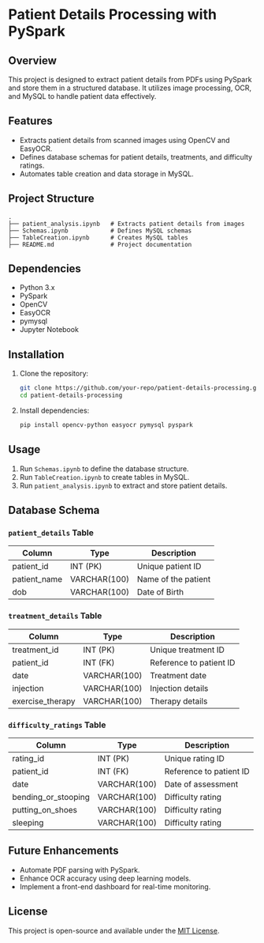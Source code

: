 # Patient Details Processing with PySpark

## Overview
This project is designed to extract patient details from PDFs using PySpark and store them in a structured database. It utilizes image processing, OCR, and MySQL to handle patient data effectively.

## Features
- Extracts patient details from scanned images using OpenCV and EasyOCR.
- Defines database schemas for patient details, treatments, and difficulty ratings.
- Automates table creation and data storage in MySQL.

## Project Structure
```
.
├── patient_analysis.ipynb   # Extracts patient details from images
├── Schemas.ipynb            # Defines MySQL schemas
├── TableCreation.ipynb      # Creates MySQL tables
├── README.md                # Project documentation
```

## Dependencies
- Python 3.x
- PySpark
- OpenCV
- EasyOCR
- pymysql
- Jupyter Notebook

## Installation
1. Clone the repository:
   ```bash
   git clone https://github.com/your-repo/patient-details-processing.git
   cd patient-details-processing
   ```
2. Install dependencies:
   ```bash
   pip install opencv-python easyocr pymysql pyspark
   ```

## Usage
1. Run `Schemas.ipynb` to define the database structure.
2. Run `TableCreation.ipynb` to create tables in MySQL.
3. Run `patient_analysis.ipynb` to extract and store patient details.

## Database Schema
### `patient_details` Table
| Column        | Type         | Description            |
|--------------|-------------|------------------------|
| patient_id   | INT (PK)     | Unique patient ID     |
| patient_name | VARCHAR(100) | Name of the patient  |
| dob          | VARCHAR(100) | Date of Birth        |

### `treatment_details` Table
| Column         | Type         | Description                |
|--------------|-------------|----------------------------|
| treatment_id | INT (PK)     | Unique treatment ID       |
| patient_id   | INT (FK)     | Reference to patient ID   |
| date         | VARCHAR(100) | Treatment date            |
| injection    | VARCHAR(100) | Injection details         |
| exercise_therapy | VARCHAR(100) | Therapy details      |

### `difficulty_ratings` Table
| Column                | Type         | Description                     |
|----------------------|-------------|---------------------------------|
| rating_id           | INT (PK)     | Unique rating ID               |
| patient_id          | INT (FK)     | Reference to patient ID        |
| date                | VARCHAR(100) | Date of assessment            |
| bending_or_stooping | VARCHAR(100) | Difficulty rating             |
| putting_on_shoes    | VARCHAR(100) | Difficulty rating             |
| sleeping            | VARCHAR(100) | Difficulty rating             |

## Future Enhancements
- Automate PDF parsing with PySpark.
- Enhance OCR accuracy using deep learning models.
- Implement a front-end dashboard for real-time monitoring.

## License
This project is open-source and available under the [MIT License](LICENSE).

